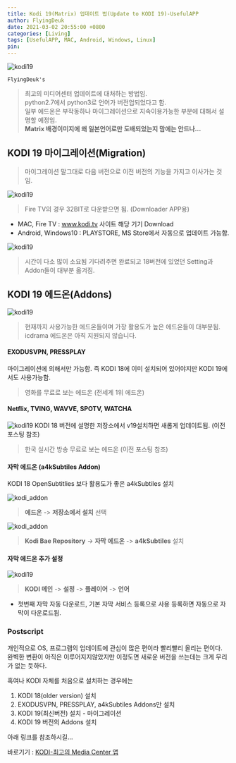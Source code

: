 ```yaml
---
title: Kodi 19(Matrix) 업데이트 법(Update to KODI 19)-UsefulAPP
author: FlyingDeuk
date: 2021-03-02 20:55:00 +0800
categories: [Living]
tags: [UsefulAPP, MAC, Android, Windows, Linux]
pin:
---
```


![kodi19](/img/living/kodi/kodi19.jpg)

`FlyingDeuk's`
> 최고의 미디어센터 업데이트에 대처하는 방법임. <br>
python2.7에서 python3로 언어가 버전업되었다고 함. <br>
일부 에드온은 부작동하나 마이그레이션으로 지속이용가능한 부분에 대해서 설명할 예정임.<br>
**Matrix 배경이미지에 왜 일본언어로만 도배되었는지 맘에는 안드나...**


## KODI 19 마이그레이션(Migration)
>마이그레이션 말그대로 다음 버전으로 이전 버전의 기능을 가지고 이사가는 것임.

![kodi19](/img/living/kodi/kodi19_2.jpg)
>Fire TV의 경우 32BIT로 다운받으면 됨. (Downloader APP용)

- MAC, Fire TV : www.kodi.tv 사이트 해당 기기 Download
- Android, Windows10 : PLAYSTORE, MS Store에서 자동으로 업데이트 가능함.

![kodi19](/img/living/kodi/kodi19_1.jpg)
>시간이 다소 많이 소요됨 기다려주면 완료되고 18버전에 있었던 Setting과 Addon들이 대부분 옮겨짐.




## KODI 19 에드온(Addons)
![kodi19](/img/living/kodi/kodi19_3.jpg)
>현재까지 사용가능한 에드온들이며 가장 활용도가 높은 에드온들이 대부분됨. <br>
icdrama 에드온은 아직 지원되지 않습니다. 

#### EXODUSVPN, PRESSPLAY
마이그레이션에 의해서만 가능함. 즉 KODI 18에 이미 설치되어 있어야지만 KODI 19에서도 사용가능함.  
>영화를 무료로 보는 에드온 (전세계 1위 에드온)

#### Netflix, TVING, WAVVE, SPOTV, WATCHA
![kodi19](/img/living/kodi/kodi19_4.jpg)
KODI 18 버전에 설명한 저장소에서 v19설치하면 새롭게 업데이트됨. (이전 포스팅 참조)

>한국 실시간 방송 무료로 보는 에드온 (이전 포스팅 참조)

#### 자막 에드온 (a4kSubtiles Addon)
KODI 18 OpenSubtitlies 보다 활용도가 좋은 a4kSubtiles 설치

![kodi_addon](/img/living/kodi/kodi_addon.jpg)
> **에드온** -> **저장소에서 설치** 선택

![kodi_addon](/img/living/kodi/kodi_repo.jpg)
> **Kodi Bae Repository** -> **자막 에드온** -> **a4kSubtiles** 설치

#### 자막 에드온 추가 설정
![kodi19](/img/living/kodi/kodi19_5.jpg)
> **KODI 메인** -> **설정** -> **플레이어** -> **언어** <br>
- 첫번째 자막 자동 다운로드, 기본 자막 서비스 등록으로 사용 등록하면 자동으로 자막이 다운로드됨.

### Postscript
개인적으로 OS, 프로그램의 업데이트에 관심이 많은 편이라 빨리빨리 올리는 편이다. <br>
완벽한 변환이 아직은 이루어지지않았지만 이정도면 새로운 버전을 쓰는데는 크게 무리가 없는 듯하다.

혹여나 KODI 자체를 처음으로 설치하는 경우에는
1. KODI 18(older version) 설치
2. EXODUSVPN, PRESSPLAY, a4kSubtiles Addons만 설치
3. KODI 19(최신버전) 설치 - 마이그레이션
4. KODI 19 버전의 Addons 설치

아래 링크를 참조하시길...

바로기기 : [KODI-최고의 Media Center 앱](/posts/KODI/)
